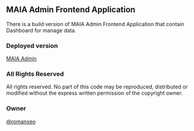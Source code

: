 ## MAIA Admin Frontend Application

There is a build version of MAIA Admin Frontend Application that contain Dashboard for manage data.

### Deployed version

[MAIA Admin](https://romanxeo.github.io/maia-helper-front-admin-public)

### All Rights Reserved

All rights reserved. No part of this code may be reproduced, distributed or modified without the express written permission of the copyright owner.

### Owner

[@romanxeo](https://github.com/romanxeo)
